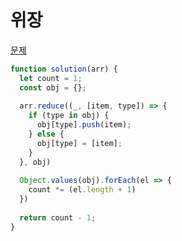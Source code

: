 # 위장

[문제](https://programmers.co.kr/learn/courses/30/lessons/42578)

```js
function solution(arr) {
  let count = 1;
  const obj = {};
  
  arr.reduce((_, [item, type]) => {
    if (type in obj) {
      obj[type].push(item);
    } else {
      obj[type] = [item];
    }
  }, obj)
  
  Object.values(obj).forEach(el => {
    count *= (el.length + 1)
  })
  
  return count - 1;
}
```